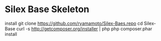 # Silex Base Skeleton

install
    git clone https://github.com/ryamamoto/Silex-Baes.repo
    cd Silex-Base
    curl -s http://getcomposer.org/installer | php
    php composer.phar install


